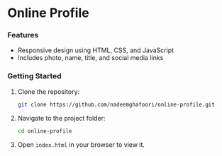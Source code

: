 # Online Profile

### Features

- Responsive design using HTML, CSS, and JavaScript
- Includes photo, name, title, and social media links

### Getting Started

1. Clone the repository:
   ```bash
   git clone https://github.com/nadeemghafoori/online-profile.git
   ```
2. Navigate to the project folder:
   ```bash
   cd online-profile
   ```
3. Open `index.html` in your browser to view it.
